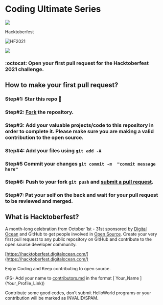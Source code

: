# Coding Ultimate Series
![](https://visitor-badge.glitch.me/badge?page_id=coding_ultimate_series)

Hacktoberfest

<img alt="HF2021" src="https://github.com/InclinedScorpio/coding_ultimate_series/blob/master/hacktoberfest-2021.png">

[![](https://img.shields.io/github/forks/InclinedScorpio/coding_ultimate_series?style=for-the-badge)](#forks)

### :octocat: Open your first pull request for the Hacktoberfest 2021 challenge.


## How to make your first pull request?

### Step#1: Star this repo 🌟

### Step#2: [Fork](https://github.com/InclinedScorpio/coding_ultimate_series/fork) the repository.

### Step#3: Add your valuable projects/code to this repository in order to complete it. Please make sure you are making a valid contribution to the open source.
       
### Step#4: Add your files using `git add -A`

### Step#5 Commit your changes `git commit -m  "commit message here"`

### Step#6: Push to your fork `git push` and [submit a pull request](https://github.com/InclinedScorpio/coding_ultimate_series/compare).
                 
### Step#7: Pat your self on the back and wait for your pull request to be reviewed and merged.

## What is Hacktoberfest?
A month-long celebration from October 1st - 31st sponsored by [Digital Ocean](https://hacktoberfest.digitalocean.com/) and GitHub to get people involved in [Open Source](https://github.com/open-source). Create your very first pull request to any public repository on GitHub and contribute to the open source developer community.

[https://hacktoberfest.digitalocean.com/](https://hacktoberfest.digitalocean.com/)

Enjoy Coding and Keep contributing to open source.

(PS- Add your name to [contributors.md](https://github.com/InclinedScorpio/coding_ultimate_series/blob/main/contributors.md) in the format [ Your_Name ] (Your_Profile_Link))

Contribute some good codes, don't submit HelloWorld programs or your contribution will be marked as INVALID/SPAM.
